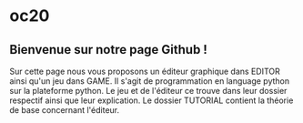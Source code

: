 # oc20

## Bienvenue sur notre page Github !

Sur cette page nous vous proposons un éditeur graphique dans EDITOR ainsi qu'un jeu dans GAME. 
Il s'agit de programmation en language python sur la plateforme python. Le jeu et de l'éditeur ce
trouve dans leur dossier respectif ainsi que leur explication.
Le dossier TUTORIAL contient la théorie de base concernant l'éditeur.



